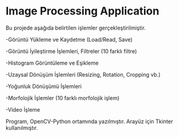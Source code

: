 # Image Processing Application

Bu projede aşağıda belirtilen işlemler gerçekleştirilmiştir.

-Görüntü Yükleme ve Kaydetme (Load/Read, Save)

-Görüntü İyileştirme İşlemleri, Filtreler (10 farklı filtre)

-Histogram Görüntüleme ve Eşikleme

-Uzaysal Dönüşüm İşlemleri (Resizing, Rotation, Cropping vb.) 

-Yoğunluk Dönüşümü İşlemleri

-Morfolojik İşlemler (10 farklı morfolojik işlem)

-Video İşleme


Program, OpenCV-Python ortamında yazılmıştır.
Arayüz için Tkinter kullanılmıştır.


